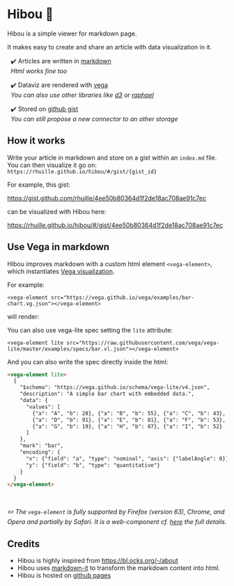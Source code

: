 # Hibou 🦉

Hibou is a simple viewer for markdown page.

It makes easy to create and share an article with data visualization in it.

&nbsp; ✔️ Articles are written in [markdown](https://markdown-it.github.io) \
&nbsp; *Html works fine too*

&nbsp; ✔️ Dataviz are rendered with [vega](https://vega.github.io/vega) \
&nbsp; *You can also use other libraries like [d3](https://d3js.org/) or [raphael](https://dmitrybaranovskiy.github.io/raphael/)*

&nbsp; ✔️ Stored on [github gist](https://gist.github.com) \
&nbsp; *You can still propose a new connector to an other storage*

## How it works

Write your article in markdown and store on a gist within an `index.md` file.
You can then visualize it go on: `https://rhuille.github.io/hibou/#/gist/{gist_id}`

For example, this gist:

https://gist.github.com/rhuille/4ee50b80364d1f2de18ac708ae91c7ec

can be visualized with Hibou here:

https://rhuille.github.io/hibou/#/gist/4ee50b80364d1f2de18ac708ae91c7ec


## Use Vega in markdown

Hibou improves markdown with a custom html element `<vega-element>`, which instantiates [Vega visualization](https://vega.github.io/vega).

For example:

```
<vega-element src="https://vega.github.io/vega/examples/bar-chart.vg.json"></vega-element>
```

will render:

<vega-element src="https://vega.github.io/vega/examples/bar-chart.vg.json">
</vega-element>


You can also use vega-lite spec setting the `lite` attribute:

```
<vega-element lite src="https://raw.githubusercontent.com/vega/vega-lite/master/examples/specs/bar.vl.json"></vega-element>
```

<vega-element lite src="https://raw.githubusercontent.com/vega/vega-lite/master/examples/specs/bar.vl.json"></vega-element>

And you can also write the spec directly inside the html:

```html
<vega-element lite>
  {
    "$schema": "https://vega.github.io/schema/vega-lite/v4.json",
    "description": "A simple bar chart with embedded data.",
    "data": {
      "values": [
        {"a": "A", "b": 28}, {"a": "B", "b": 55}, {"a": "C", "b": 43},
        {"a": "D", "b": 91}, {"a": "E", "b": 81}, {"a": "F", "b": 53},
        {"a": "G", "b": 19}, {"a": "H", "b": 87}, {"a": "I", "b": 52}
      ]
    },
    "mark": "bar",
    "encoding": {
      "x": {"field": "a", "type": "nominal", "axis": {"labelAngle": 0}},
      "y": {"field": "b", "type": "quantitative"}
    }
  }
</vega-element>
```

<br>

*✏️ The `vega-element` is fully supported by Firefox (version 63), Chrome, and Opera and partially by Safari. It is a web-component cf. [here](https://developer.mozilla.org/en-US/docs/Web/Web_Components#browser_compatibility) the full details.*


## Credits

- Hibou is highly inspired from https://bl.ocks.org/-/about
- Hibou uses [markdown-it](https://github.com/markdown-it/markdown-it) to transform the markdown content into html.
- Hibou is hosted on [github pages](https://pages.github.com/)
